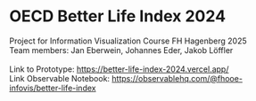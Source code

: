 # OECD Better Life Index 2024 

Project for Information Visualization Course FH Hagenberg 2025
<br>
Team members: Jan Eberwein, Johannes Eder, Jakob Löffler
<br><br>
Link to Prototype: https://better-life-index-2024.vercel.app/
<br>
Link Observable Notebook: https://observablehq.com/@fhooe-infovis/better-life-index

